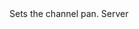 <function name="SetChannelPan" parent="IGModAudioChannel" type="classfunc">
	<description>
		Sets the channel pan.
	</description>
	<realm>Server</realm>
	<args>
		<arg name="pan" type="number"></arg>
	</args>
</function>